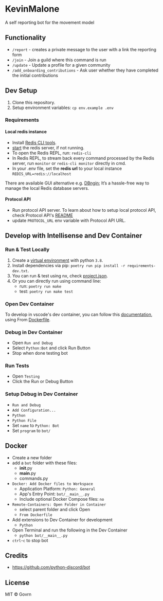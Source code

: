 # KevinMalone

A self reporting bot for the movement model

## Functionality

- `/report` - creates a private message to the user with a link the reporting form
- `/join` - Join a guild where this command is run
- `/update` - Update a profile for a given community
- `/add_onboarding_contributions` - Ask user whether they have completed the initial contributions

## Dev Setup

1. Clone this repository.
2. Setup environment variables: `cp env.example .env`

### Requirements

#### Local redis instance

- Install [Redis CLI tools](https://redis.io/docs/getting-started/).
- [start](https://tableplus.com/blog/2018/10/how-to-start-stop-restart-redis.html) the redis server, if not running.
- To open the Redis REPL, run: `redis-cli`
- In Redis REPL, to stream back every command processed by the Redis server, run `monitor` or `redis-cli monitor`
  directly in cmd.
- In your .env file, set the **redis url** to your local instance `REDIS_URL=redis://localhost`

There are available GUI alternative e.g. [DBngin](https://dbngin.com/); It’s a hassle-free way to manage the local Redis
database
servers.

#### Protocol API

- Run protocol API server. To learn about how to setup local protocol API, check Protocol
  API's [README](../protocol-api/README.md)
- update `PROTOCOL_URL` env variable with Protocol API URL.

## Develop with Intellisense and Dev Container

### Run & Test Locally

1. Create a [virtual environment](https://python-poetry.org/docs/managing-environments)
   with python `3.8`.
2. Install dependencies via pip: `poetry run pip install -r requirements-dev.txt`.
3. You can run & test using nx, check [project.json](project.json).
4. Or you can directly run using command line:
    - run: `poetry run make`
    - test: `poetry run make test`

### Open Dev Container

To develop in vscode's dev container, you can follow
this [documentation](https://code.visualstudio.com/docs/devcontainers/containers), using
From [Dockerfile](./Dockerfile).

### Debug in Dev Container

- Open `Run and Debug`
- Select `Python:Bot` and click Run Button
- Stop when done testing bot

### Run Tests

- Open `Testing`
- Click the Run or Debug Button

### Setup Debug in Dev Container

- `Run and Debug`
- `Add Configuration...`
- `Python`
- `Python File`
- Set `name` to `Python: Bot`
- Set `program` to `bot/`

## Docker

- Create a new folder
- add a `bot` folder with these files:
    - **init**.py
    - **main**.py
    - commands.py
- `Docker: Add Docker files to Workspace`
    - Application Platform: `Python: General`
    - App's Entry Point: `bot/__main__.py`
    - Include optional Docker Compose files: `no`
- `Remote-Containers: Open Folder in Container`
    - select parent folder and click Open
    - `From Dockerfile`
- Add extensions to Dev Container for development
    - `Python`
- Open Terminal and run the following in the Dev Container
    - `python bot/__main__.py`
- `ctrl`-`c` to stop bot

## Credits

- <https://github.com/python-discord/bot>

## License

MIT © Govrn
